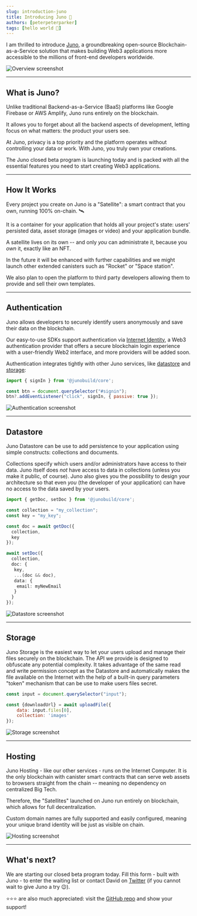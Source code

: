 ```yaml
---
slug: introduction-juno
title: Introducing Juno 🚀
authors: [peterpeterparker]
tags: [hello world 👋]
---
```


I am thrilled to introduce [Juno](https://juno.build), a groundbreaking open-source Blockchain-as-a-Service solution that makes building Web3 applications more accessible to the millions of front-end developers worldwide.

![Overview screenshot](./overview.png)

---

## What is Juno?

Unlike traditional Backend-as-a-Service (BaaS) platforms like Google Firebase or AWS Amplify, Juno runs entirely on the blockchain.

It allows you to forget about all the backend aspects of development, letting focus on what matters: the product your users see.

At Juno, privacy is a top priority and the platform operates without controlling your data or work. With Juno, you truly own your creations.

The Juno closed beta program is launching today and is packed with all the essential features you need to start creating Web3 applications.

---

## How It Works

Every project you create on Juno is a "Satellite": a smart contract that you own, running 100% on-chain. 🛰️

It is a container for your application that holds all your project's state: users' persisted data, asset storage (images or video) and your application bundle.

A satellite lives on its own -- and only _you_ can administrate it, because you _own_ it, exactly like an NFT.

In the future it will be enhanced with further capabilities and we might launch other extended canisters such as "Rocket" or "Space station".

We also plan to open the platform to third party developers allowing them to provide and sell their own templates.

---

## Authentication

Juno allows developers to securely identify users anonymously and save their data on the blockchain.

Our easy-to-use SDKs support authentication via [Internet Identity](https://internetcomputer.org/internet-identity), a Web3 authentication provider that offers a secure blockchain login experience with a user-friendly Web2 interface, and more providers will be added soon.

Authentication integrates tightly with other Juno services, like [datastore](https://juno.build/docs/build/datastore) and [storage](https://juno.build/docs/build/storage):

```javascript
import { signIn } from '@junobuild/core';

const btn = document.querySelector("#signin");
btn?.addEventListener("click", signIn, { passive: true });
```

![Authentication screenshot](./authentication.png)

---

## Datastore

Juno Datastore can be use to add persistence to your application using simple constructs: collections and documents.

Collections specify which users and/or administrators have access to their data. Juno itself does _not_ have access to data in collections (unless you make it public, of course). Juno also gives you the possibility to design your architecture so that even _you_ (the developer of your application) can have no access to the data saved by your users.

```typescript
import { getDoc, setDoc } from '@junobuild/core';

const collection = "my_collection";
const key = "my_key";

const doc = await getDoc({
  collection,
  key
});

await setDoc({
  collection,
  doc: {
   key,
   ...(doc && doc),
   data: {
    email: myNewEmail
   }
  }
});
```

![Datastore screenshot](./datastore.png)

---

## Storage

Juno Storage is the easiest way to let your users upload and manage their files securely on the blockchain. The API we provide is designed to obfuscate any potential complexity. It takes advantage of the same read and write permission concept as the Datastore and automatically makes the file available on the Internet with the help of a built-in query parameters "token" mechanism that can be use to make users files secret.

```javascript
const input = document.querySelector("input");

const {downloadUrl} = await uploadFile({
    data: input.files[0],
    collection: 'images'
});
```

![Storage screenshot](./storage.png)

---

## Hosting

Juno Hosting - like our other services - runs on the Internet Computer. It is the only blockchain with canister smart contracts that can serve web assets to browsers straight from the chain -- meaning no dependency on centralized Big Tech.

Therefore, the "Satellites" launched on Juno run entirely on blockchain, which allows for full decentralization.

Custom domain names are fully supported and easily configured, meaning your unique brand identity will be just as visible on chain.

![Hosting screenshot](./hosting.png)

---

## What's next?

We are starting our closed beta program today. Fill this form - built with Juno - to enter the waiting list or contact David on [Twitter](https://daviddalbusco.com) (if you cannot wait to give Juno a try 😉).

⭐️⭐️⭐️ are also much appreciated: visit the [GitHub repo](https://github.com/buildwithjuno/juno) and show your support!
